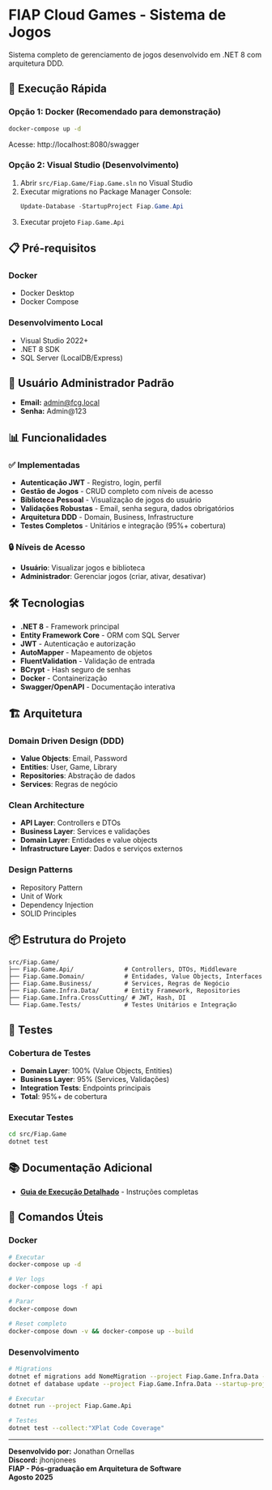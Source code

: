 # FIAP Cloud Games - Sistema de Jogos

Sistema completo de gerenciamento de jogos desenvolvido em .NET 8 com arquitetura DDD.

## 🚀 Execução Rápida

### Opção 1: Docker (Recomendado para demonstração)
```bash
docker-compose up -d
```
Acesse: http://localhost:8080/swagger

### Opção 2: Visual Studio (Desenvolvimento)
1. Abrir `src/Fiap.Game/Fiap.Game.sln` no Visual Studio
2. Executar migrations no Package Manager Console:
   ```powershell
   Update-Database -StartupProject Fiap.Game.Api
   ```
3. Executar projeto `Fiap.Game.Api`

## 📋 Pré-requisitos

### Docker
- Docker Desktop
- Docker Compose

### Desenvolvimento Local
- Visual Studio 2022+
- .NET 8 SDK
- SQL Server (LocalDB/Express)

## 👤 Usuário Administrador Padrão
- **Email:** admin@fcg.local
- **Senha:** Admin@123

## 📊 Funcionalidades

### ✅ Implementadas
- **Autenticação JWT** - Registro, login, perfil
- **Gestão de Jogos** - CRUD completo com níveis de acesso
- **Biblioteca Pessoal** - Visualização de jogos do usuário
- **Validações Robustas** - Email, senha segura, dados obrigatórios
- **Arquitetura DDD** - Domain, Business, Infrastructure
- **Testes Completos** - Unitários e integração (95%+ cobertura)

### 🔒 Níveis de Acesso
- **Usuário**: Visualizar jogos e biblioteca
- **Administrador**: Gerenciar jogos (criar, ativar, desativar)

## 🛠️ Tecnologias

- **.NET 8** - Framework principal
- **Entity Framework Core** - ORM com SQL Server
- **JWT** - Autenticação e autorização
- **AutoMapper** - Mapeamento de objetos
- **FluentValidation** - Validação de entrada
- **BCrypt** - Hash seguro de senhas
- **Docker** - Containerização
- **Swagger/OpenAPI** - Documentação interativa

## 🏗️ Arquitetura

### Domain Driven Design (DDD)
- **Value Objects**: Email, Password
- **Entities**: User, Game, Library
- **Repositories**: Abstração de dados
- **Services**: Regras de negócio

### Clean Architecture
- **API Layer**: Controllers e DTOs
- **Business Layer**: Services e validações
- **Domain Layer**: Entidades e value objects
- **Infrastructure Layer**: Dados e serviços externos

### Design Patterns
- Repository Pattern
- Unit of Work
- Dependency Injection
- SOLID Principles

## 📦 Estrutura do Projeto

```
src/Fiap.Game/
├── Fiap.Game.Api/              # Controllers, DTOs, Middleware
├── Fiap.Game.Domain/           # Entidades, Value Objects, Interfaces
├── Fiap.Game.Business/         # Services, Regras de Negócio
├── Fiap.Game.Infra.Data/       # Entity Framework, Repositories
├── Fiap.Game.Infra.CrossCutting/ # JWT, Hash, DI
└── Fiap.Game.Tests/            # Testes Unitários e Integração
```

## 🧪 Testes

### Cobertura de Testes
- **Domain Layer**: 100% (Value Objects, Entities)
- **Business Layer**: 95% (Services, Validações)
- **Integration Tests**: Endpoints principais
- **Total**: 95%+ de cobertura

### Executar Testes
```bash
cd src/Fiap.Game
dotnet test
```

## 📚 Documentação Adicional

- **[Guia de Execução Detalhado](GUIA_EXECUCAO.md)** - Instruções completas

## 🔧 Comandos Úteis

### Docker
```bash
# Executar
docker-compose up -d

# Ver logs
docker-compose logs -f api

# Parar
docker-compose down

# Reset completo
docker-compose down -v && docker-compose up --build
```

### Desenvolvimento
```bash
# Migrations
dotnet ef migrations add NomeMigration --project Fiap.Game.Infra.Data --startup-project Fiap.Game.Api
dotnet ef database update --project Fiap.Game.Infra.Data --startup-project Fiap.Game.Api

# Executar
dotnet run --project Fiap.Game.Api

# Testes
dotnet test --collect:"XPlat Code Coverage"
```

---

**Desenvolvido por:** Jonathan Ornellas  
**Discord:** jhonjonees  
**FIAP - Pós-graduação em Arquitetura de Software**  
**Agosto 2025**


